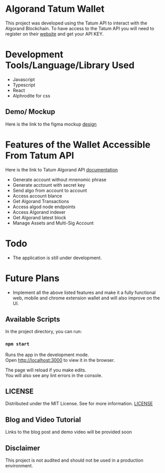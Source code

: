 # Algorand Tatum Wallet

This project was developed using the Tatum API to interact with the Algorand Blockchain. To have access to the Tatum API you will need to register on their [website](https://tatum.io/) and get your API KEY.

# Development Tools/Language/Library Used
- Javascript
- Typescript
- React
- Alphrodite for css

## Demo/ Mockup
Here is the link to the figma mockup [design](https://www.figma.com/file/qhuPvosg1Zbjv3ib2cdW4v/Tatum-Algorand-Wallet?node-id=0%3A1)

# Features of the Wallet Accessible From Tatum API 
Here is the link to Tatum Algorand API [documentation](https://tatum.io/apidoc.php#operation/AlgorandGenerateWallet)
- Generate account without mnenomic phrase
- Generate acctount with secret key
- Send algo from account to account
- Access account blance 
- Get Algorand Transactions
- Access algod node endpoints
- Access Algorand indexer
- Get Algorand latest block
- Manage Assets and Multi-Sig Account

# Todo
- The application is still under development.

# Future Plans
- Implement all the above listed features and make it a fully functional web, mobile and chrome extension wallet and will also improve on the UI.

## Available Scripts

In the project directory, you can run:

### `npm start`

Runs the app in the development mode.\
Open [http://localhost:3000](http://localhost:3000) to view it in the browser.

The page will reload if you make edits.\
You will also see any lint errors in the console.

## LICENSE
Distributed under the MIT License. See for more information. [LICENSE](https://github.com/gconnect/Algorand-Tatum-Wallet/blob/master/LICENSE)

## Blog and Video Tutorial
Links to the blog post and demo video will be provided soon

## Disclaimer
This project is not audited and should not be used in a production environment.
